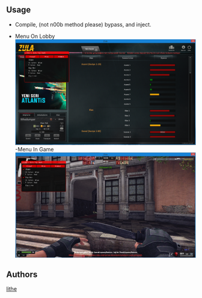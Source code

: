 ## Usage
- Compile, (not n00b method please) bypass, and inject.

- Menu On Lobby
![GitHub Logo](/ImGUIHook/Screenshots/menu.png)
-Menu In Game
![GitHub Logo](/ImGUIHook/Screenshots/bypass.png)

## Authors
[lithe](https://github.com/lithell)
